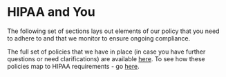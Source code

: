 # HIPAA and You
The following set of sections lays out elements of our policy that you need to adhere to and that we monitor to ensure ongoing compliance.

The full set of policies that we have in place (in case you have further questions or need clarifications) are available [here](http://www.c3lx.com/policies). To see how these policies map to HIPAA requirements - go [here](http://www.c3lx.com/policies#hippa-mappings-to-controls).

